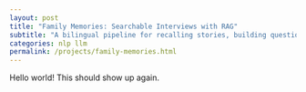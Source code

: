 ```yaml
---
layout: post
title: "Family Memories: Searchable Interviews with RAG"
subtitle: "A bilingual pipeline for recalling stories, building questions, and exploring shared history"
categories: nlp llm
permalink: /projects/family-memories.html
---
```


Hello world! This should show up again.